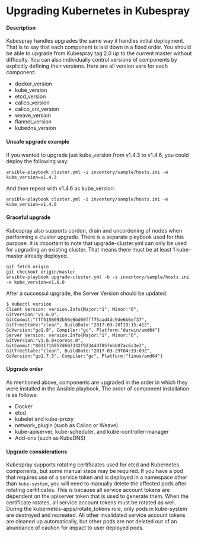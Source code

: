 Upgrading Kubernetes in Kubespray
=============================

#### Description

Kubespray handles upgrades the same way it handles initial deployment. That is to
say that each component is laid down in a fixed order. You should be able to
upgrade from Kubespray tag 2.0 up to the current master without difficulty. You can
also individually control versions of components by explicitly defining their
versions. Here are all version vars for each component:

* docker_version
* kube_version
* etcd_version
* calico_version
* calico_cni_version
* weave_version
* flannel_version
* kubedns_version

#### Unsafe upgrade example

If you wanted to upgrade just kube_version from v1.4.3 to v1.4.6, you could
deploy the following way:

```
ansible-playbook cluster.yml -i inventory/sample/hosts.ini -e kube_version=v1.4.3
```

And then repeat with v1.4.6 as kube_version:

```
ansible-playbook cluster.yml -i inventory/sample/hosts.ini -e kube_version=v1.4.6
```

#### Graceful upgrade

Kubespray also supports cordon, drain and uncordoning of nodes when performing 
a cluster upgrade. There is a separate playbook used for this purpose. It is
important to note that upgrade-cluster.yml can only be used for upgrading an
existing cluster. That means there must be at least 1 kube-master already
deployed.

```
git fetch origin
git checkout origin/master
ansible-playbook upgrade-cluster.yml -b -i inventory/sample/hosts.ini -e kube_version=v1.6.0
```

After a successul upgrade, the Server Version should be updated:

```
$ kubectl version
Client Version: version.Info{Major:"1", Minor:"6", GitVersion:"v1.6.0", GitCommit:"fff5156092b56e6bd60fff75aad4dc9de6b6ef37", GitTreeState:"clean", BuildDate:"2017-03-28T19:15:41Z", GoVersion:"go1.8", Compiler:"gc", Platform:"darwin/amd64"}
Server Version: version.Info{Major:"1", Minor:"6", GitVersion:"v1.6.0+coreos.0", GitCommit:"8031716957d697332f9234ddf85febb07ac6c3e3", GitTreeState:"clean", BuildDate:"2017-03-29T04:33:09Z", GoVersion:"go1.7.5", Compiler:"gc", Platform:"linux/amd64"}
```

#### Upgrade order

As mentioned above, components are upgraded in the order in which they were
installed in the Ansible playbook. The order of component installation is as
follows:

* Docker
* etcd
* kubelet and kube-proxy
* network_plugin (such as Calico or Weave)
* kube-apiserver, kube-scheduler, and kube-controller-manager
* Add-ons (such as KubeDNS)

#### Upgrade considerations

Kubespray supports rotating certificates used for etcd and Kubernetes
components, but some manual steps may be required. If you have a pod that
requires use of a service token and is deployed in a namespace other than
`kube-system`, you will need to manually delete the affected pods after
rotating certificates. This is because all service account tokens are dependent
on the apiserver token that is used to generate them. When the certificate
rotates, all service account tokens must be rotated as well. During the
kubernetes-apps/rotate_tokens role, only pods in kube-system are destroyed and
recreated. All other invalidated service account tokens are cleaned up
automatically, but other pods are not deleted out of an abundance of caution
for impact to user deployed pods.
